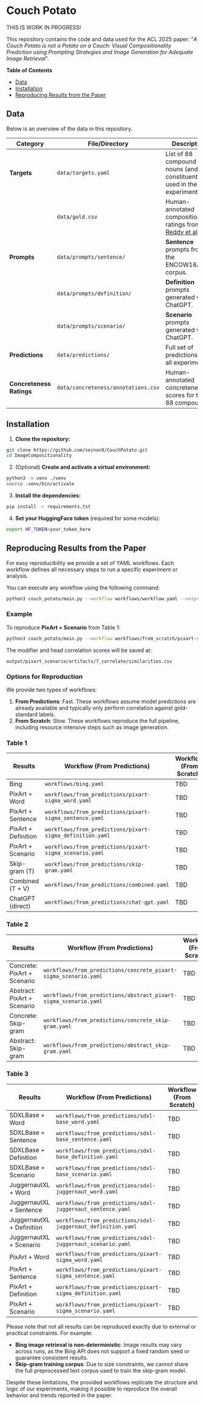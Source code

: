 # Couch Potato

THIS IS WORK IN PROGRESS!

This repository contains the code and data used for the ACL 2025 paper: "*A Couch Potato is not a Potato on a Couch: Visual Compositionality Prediction using Prompting Strategies and Image Generation for Adequate Image Retrieval*".

**Table of Contents**

- [Data](#data)
- [Installation](#installation)
- [Reproducing Results from the Paper](#reproducing-results-from-the-paper)

## Data

Below is an overview of the data in this repository.

| **Category**               | **File/Directory**                               | **Description**                                                                |
|---------------------------|--------------------------------------------------|---------------------------------------------------------------------------------|
| **Targets**               | `data/targets.yaml`                              | List of 88 compound nouns (and constituents) used in the experiments.           |
|                           | `data/gold.csv`                                  | Human-annotated compositionality ratings from [Reddy et al.](https://aclanthology.org/I11-1024/)|
| **Prompts**               | `data/prompts/sentence/`                         | **Sentence** prompts from the ENCOW16AX corpus.                                 |
|                           | `data/prompts/definition/`                       | **Definition** prompts generated via ChatGPT.                                   |
|                           | `data/prompts/scenario/`                         | **Scenario** prompts generated via ChatGPT.                                     |
| **Predictions**           | `data/predictions/`                              | Full set of predictions for all experiments.                                    |
| **Concreteness Ratings**  | `data/concreteness/annotations.csv`              | Human-annotated concreteness scores for the 88 compounds.                       |

## Installation

1. **Clone the repository:**
```bash   
git clone https://github.com/seinan9/CouchPotato.git
cd ImageCompositionality
```
2. (Optional) **Create and activate a virtual environment:**
```bash
python3 -m venv ./venv
source .venv/bin/activate
```
3. **Install the dependencies:**
```bash
pip install -r requirements.txt
```
4. **Set your HuggingFace token** (required for some models):
```bash
export HF_TOKEN=your_token_here
```

## Reproducing Results from the Paper

For easy reproducibility we provide a set of YAML workflows. Each workflow defines all necessary steps to run a specific experiment or analysis.

You can execute any workflow using the following command:
```bash
python3 couch_potato/main.py --workflow workflows/workflow.yaml --output_dir path/to/output_dir
```

### Example
To reproduce **PixArt + Scenario** from Table 1:
```bash
python3 couch_potato/main.py --workflow workflows/from_scratch/pixart-sigma_scenario.yaml --output_dir output/pixart_scenario
```
The modifier and head correlation scores will be saved at:
```
output/pixart_scenario/artifacts/7_correlate/similarities.csv
```

### Options for Reproduction

We provide two types of workflows:

1. **From Predictions**: Fast. These workflows assume model predictions are already available and typically only perform correlation against gold-standard labels.
2. **From Scratch**: Slow. These workflows reproduce the full pipeline, including resource intensive steps such as image generation.

### Table 1

| Results | Workflow (From Predictions) | Workflow (From Scratch) |
|---|---|---|
| Bing | `workflows/bing.yaml`| TBD |
| PixArt + Word | `workflows/from_predictions/pixart-sigma_word.yaml` | TBD |
| PixArt + Sentence | `workflows/from_predictions/pixart-sigma_sentence.yaml` | TBD |
| PixArt + Definition | `workflows/from_predictions/pixart-sigma_definition.yaml` | TBD |
| PixArt + Scenario | `workflows/from_predictions/pixart-sigma_scenario.yaml` | TBD |
| Skip-gram (T) | `workflows/from_predictions/skip-gram.yaml` | TBD |
| Combined (T + V) | `workflows/from_predictions/combined.yaml` | TBD |
| ChatGPT (direct) | `workflows/from_predictions/chat-gpt.yaml` | TBD |


### Table 2

| Results | Workflow (From Predictions) | Workflow (From Scratch) |
|---|---|---|
| Concrete: PixArt + Scenario | `workflows/from_predictions/concrete_pixart-sigma_scenario.yaml`| TBD |
| Abstract: PixArt + Scenario | `workflows/from_predictions/abstract_pixart-sigma_scenario.yaml`| TBD |
| Concrete: Skip-gram | `workflows/from_predictions/concrete_skip-gram.yaml`| TBD |
| Abstract: Skip-gram | `workflows/from_predictions/abstract_skip-gram.yaml`| TBD |

### Table 3

| Results | Workflow (From Predictions) | Workflow (From Scratch) |
|---|---|---|
| SDXLBase + Word | `workflows/from_predictions/sdxl-base_word.yaml` | TBD |
| SDXLBase + Sentence | `workflows/from_predictions/sdxl-base_sentence.yaml` | TBD |
| SDXLBase + Definition | `workflows/from_predictions/sdxl-base_definition.yaml` | TBD |
| SDXLBase + Scenario | `workflows/from_predictions/sdxl-base_scenario.yaml` | TBD |
| JuggernautXL + Word | `workflows/from_predictions/sdxl-juggernaut_word.yaml` | TBD |
| JuggernautXL + Sentence | `workflows/from_predictions/sdxl-juggernaut_sentence.yaml` | TBD |
| JuggernautXL + Definition | `workflows/from_predictions/sdxl-juggernaut_definition.yaml` | TBD |
| JuggernautXL + Scenario | `workflows/from_predictions/sdxl-juggernaut_scenario.yaml` | TBD |
| PixArt + Word | `workflows/from_predictions/pixart-sigma_word.yaml` | TBD |
| PixArt + Sentence | `workflows/from_predictions/pixart-sigma_sentence.yaml` | TBD |
| PixArt + Definition | `workflows/from_predictions/pixart-sigma_definition.yaml` | TBD |
| PixArt + Scenario | `workflows/from_predictions/pixart-sigma_scenario.yaml` | TBD |


Please note that not all results can be reproduced exactly due to external or practical constraints. For example:

- **Bing image retrieval is non-deterministic**: Image results may vary across runs, as the Bing API does not support a fixed random seed or guarantee consistent results.
- **Skip-gram training corpus**: Due to size constraints, we cannot share the full preprocessed text corpus used to train the skip-gram model.

Despite these limitations, the provided workflows replicate the structure and logic of our experiments, making it possible to reproduce the overall behavior and trends reported in the paper.

